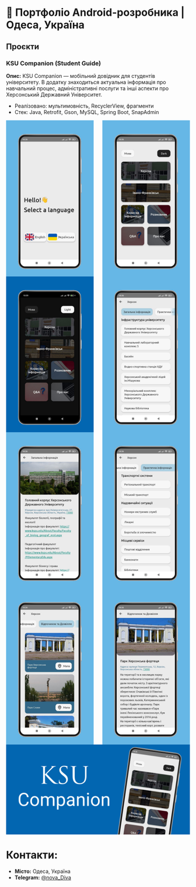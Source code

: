 # 📱 Портфоліо Android-розробника | Одеса, Україна

## Проєкти

###  KSU Companion (Student Guide)

**Опис:** KSU Companion — мобільний довідник для студентів університету. В додатку знаходиться актуальна інформація про навчальний процес, адміністративні послуги та інші аспекти про Херсонський Державний Університет.
 
- Реалізовано: мультимовність, RecyclerView, фрагменти  
- Стек: Java, Retrofit, Gson, MySQL, Spring Boot, SnapAdmin
<div style="display: flex; justify-content: space-between; flex-wrap: wrap;">
 <img src="KsuCompanion/FirstScreen.png" alt="Екран при першому заході" width="240"/>
 <img src="KsuCompanion/WhiteTheme.png" alt="Біла тема" width="240"/>
 <img src="KsuCompanion/DarkTheme.png" alt="Темна тема" width="240"/>
 <img src="KsuCompanion/GeneralInformation.png" alt="Загальна інформація" width="240"/>
 <img src="KsuCompanion/DetailGeneralInformation.png" alt="Детальна інформація загальної інформації" width="240"/>
 <img src="KsuCompanion/PracticalInformation.png" alt="Пректична інформація" width="240"/>
 <img src="KsuCompanion/RestAndLeisure.png" alt="Відочинок та дозвілля" width="240"/>
 <img src="KsuCompanion/DetailRestAndLeisureInformation.png" alt="Детальна інформація відпочинку та дозвілля" width="240"/>
 <img src="KsuCompanion/MobileApp.png" alt="Мобільний додаток" width="940"/>
</div>

# Контакти:

- **Місто:** Одеса, Україна
- **Telegram:** [@nova_Diva](https://t.me/nova_Diva)
